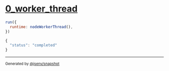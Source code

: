 # [0_worker_thread](../../node_process_exit.test.mjs#L13)

```js
run({
  runtime: nodeWorkerThread(),
})
```

```js
{
  "status": "completed"
}
```

---

<sub>
  Generated by <a href="https://github.com/jsenv/core/tree/main/packages/independent/snapshot">@jsenv/snapshot</a>
</sub>
